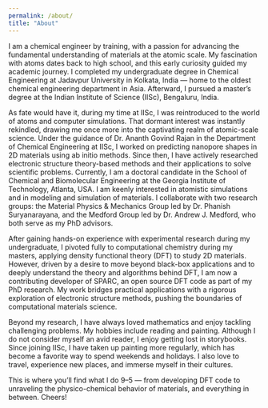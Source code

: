 ```yaml
---
permalink: /about/
title: "About"
---
```


I am a chemical engineer by training, with a passion for advancing the fundamental understanding of materials at the atomic scale. My fascination with atoms dates back to high school, and this early curiosity guided my academic journey. I completed my undergraduate degree in Chemical Engineering at Jadavpur University in Kolkata, India — home to the oldest chemical engineering department in Asia. Afterward, I pursued a master’s degree at the Indian Institute of Science (IISc), Bengaluru, India.

As fate would have it, during my time at IISc, I was reintroduced to the world of atoms and computer simulations. That dormant interest was instantly rekindled, drawing me once more into the captivating realm of atomic-scale science. Under the guidance of Dr. Ananth Govind Rajan in the Department of Chemical Engineering at IISc, I worked on predicting nanopore shapes in 2D materials using ab initio methods. Since then, I have actively researched electronic structure theory-based methods and their applications to solve scientific problems. Currently, I am a doctoral candidate in the School of Chemical and Biomolecular Engineering at the Georgia Institute of Technology, Atlanta, USA. I am keenly interested in atomistic simulations and in modeling and simulation of materials. I collaborate with two research groups: the Material Physics & Mechanics Group led by Dr. Phanish Suryanarayana, and the Medford Group led by Dr. Andrew J. Medford, who both serve as my PhD advisors.

After gaining hands-on experience with experimental research during my undergraduate, I pivoted fully to computational chemistry during my masters, applying density functional theory (DFT) to study 2D materials. However, driven by a desire to move beyond black-box applications and to deeply understand the theory and algorithms behind DFT, I am now a contributing developer of SPARC, an open source DFT code as part of my PhD research. My work bridges practical applications with a rigorous exploration of electronic structure methods, pushing the boundaries of computational materials science.

Beyond my research, I have always loved mathematics and enjoy tackling challenging problems. My hobbies include reading and painting. Although I do not consider myself an avid reader, I enjoy getting lost in storybooks. Since joining IISc, I have taken up painting more regularly, which has become a favorite way to spend weekends and holidays. I also love to travel, experience new places, and immerse myself in their cultures. 

This is where you’ll find what I do 9–5 — from developing DFT code to unraveling the physico-chemical behavior of materials, and everything in between. Cheers!

